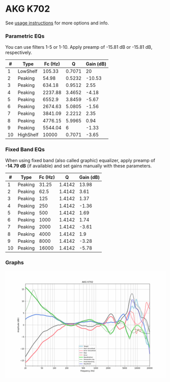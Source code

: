 # AKG K702
See [usage instructions](https://github.com/jaakkopasanen/AutoEq#usage) for more options and info.

### Parametric EQs
You can use filters 1-5 or 1-10. Apply preamp of -15.81 dB or -15.81 dB, respectively.

|   # | Type      |   Fc (Hz) |      Q |   Gain (dB) |
|-----|-----------|-----------|--------|-------------|
|   1 | LowShelf  |    105.33 | 0.7071 |       20    |
|   2 | Peaking   |     54.98 | 0.5232 |      -10.53 |
|   3 | Peaking   |    634.18 | 0.9512 |        2.55 |
|   4 | Peaking   |   2237.88 | 3.4652 |       -4.18 |
|   5 | Peaking   |   6552.9  | 3.8459 |       -5.67 |
|   6 | Peaking   |   2674.63 | 5.0805 |       -1.56 |
|   7 | Peaking   |   3841.09 | 2.2212 |        2.35 |
|   8 | Peaking   |   4776.15 | 5.9965 |        0.94 |
|   9 | Peaking   |   5544.04 | 6      |       -1.33 |
|  10 | HighShelf |  10000    | 0.7071 |       -3.65 |

### Fixed Band EQs
When using fixed band (also called graphic) equalizer, apply preamp of **-14.79 dB** (if available) and set gains manually with these parameters.

|   # | Type    |   Fc (Hz) |      Q |   Gain (dB) |
|-----|---------|-----------|--------|-------------|
|   1 | Peaking |     31.25 | 1.4142 |       13.98 |
|   2 | Peaking |     62.5  | 1.4142 |        3.61 |
|   3 | Peaking |    125    | 1.4142 |        1.37 |
|   4 | Peaking |    250    | 1.4142 |       -1.36 |
|   5 | Peaking |    500    | 1.4142 |        1.69 |
|   6 | Peaking |   1000    | 1.4142 |        1.74 |
|   7 | Peaking |   2000    | 1.4142 |       -3.61 |
|   8 | Peaking |   4000    | 1.4142 |        1.9  |
|   9 | Peaking |   8000    | 1.4142 |       -3.28 |
|  10 | Peaking |  16000    | 1.4142 |       -5.78 |

### Graphs
![](./AKG%20K702.png)
